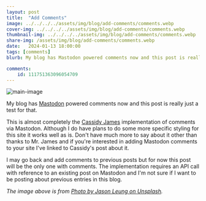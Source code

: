 ```yaml
---
layout: post
title:  "Add Comments"
image: ../../../../assets/img/blog/add-comments/comments.webp
cover-img: ../../../../assets/img/blog/add-comments/comments.webp
thumbnail-img: ../../../../assets/img/blog/add-comments/comments.webp
share-img: /assets/img/blog/add-comments/comments.webp
date:   2024-01-13 18:00:00
tags: [comments]
blurb: My blog has Mastodon powered comments now and this post is really just a test for that.

comments:
    id: 111751363096054709
---
```


![main-image]

My blog has [Mastodon] powered comments now and this post is really just a test for that.

<!--more-->

This is almost completely the [Cassidy James] implementation of comments via Mastodon. Although I do have plans to do some more specific styling for this site it works well as is. Don't have much more to say about it other than thanks to Mr. James and if you're interested in adding Mastodon comments to your site I've linked to Cassidy's post about it.

I may go back and add comments to previous posts but for now this post will be the only one with comments. The implementation requires an API call with reference to an existing post on Mastodon and I'm not sure if I want to be posting about previous entries in this blog.

*The image above is from [Photo by Jason Leung on Unsplash].*

[Photo by Jason Leung on Unsplash]:  https://unsplash.com/@ninjason
[Mastodon]: https://joinmastodon.org/
[main-image]: ../../../../assets/img/blog/add-comments/comments.webp "Comments"
[Cassidy James]: https://cassidyjames.com/blog/fediverse-blog-comments-mastodon/